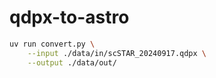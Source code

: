 # qdpx-to-astro

```sh
uv run convert.py \
    --input ./data/in/scSTAR_20240917.qdpx \
    --output ./data/out/
```